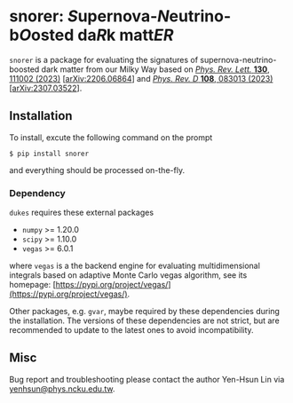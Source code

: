 # snorer: *S*upernova-*N*eutrino-b*O*osted da*R*k matt*ER*


`snorer` is a package for evaluating the signatures of supernova-neutrino-boosted dark matter from our Milky Way based on [*Phys. Rev. Lett.* **130**, 111002 (2023)](https://doi.org/10.1103/PhysRevLett.130.111002) [[arXiv:2206.06864](https://arxiv.org/abs/2206.06864)] and [*Phys. Rev. D* **108**, 083013 (2023)](https://doi.org/10.1103/PhysRevD.108.083013) [[arXiv:2307.03522](https://arxiv.org/abs/2307.03522)].

## Installation

To install, excute the following command on the prompt

    $ pip install snorer

and everything should be processed on-the-fly.

### Dependency

`dukes` requires these external packages

- `numpy` >= 1.20.0
- `scipy` >= 1.10.0
- `vegas` >= 6.0.1

where `vegas` is a the backend engine for evaluating multidimensional integrals based on adaptive Monte Carlo vegas algorithm, see its homepage: [https://pypi.org/project/vegas/](https://pypi.org/project/vegas/).

Other packages, e.g. `gvar`, maybe required by these dependencies during the installation.
The versions of these dependencies are not strict, but are recommended to update to the latest ones to avoid incompatibility. 



## Misc

Bug report and troubleshooting please contact the author Yen-Hsun Lin via [yenhsun@phys.ncku.edu.tw](mailto:yenhsun@phys.ncku.edu.tw).